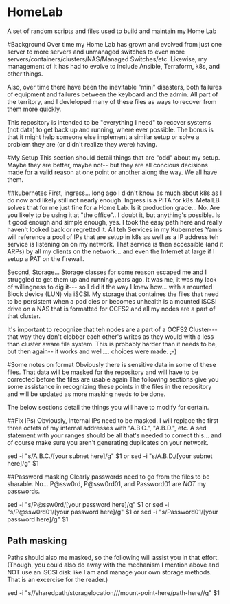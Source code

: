 # HomeLab
A set of random scripts and files used to build and maintain my Home Lab 

#Background
Over time my Home Lab has grown and evolved from just one server to more servers and unmanaged switches to even more servers/containers/clusters/NAS/Managed Switches/etc.
Likewise, my management of it has had to evolve to include Ansible, Terraform, k8s, and other things. 

Also, over time there have been the inevitable "mini" disasters, both failures of equipment and failures between the keyboard and the admin. All part of the territory, and I devleloped many of these files as ways to recover from them more quickly.

This repository is intended to be "everything I need" to recover systems (not data) to get back up and running, where ever possible. The bonus is that it might help someone else implement a similar setup or solve a problem they are (or didn't realize they were) having.

#My Setup
This section should detail things that are "odd" about my setup. Maybe they are better, maybe not-- but they are all concious decisions made for a valid reason at one point or another along the way. We all have them.

##kubernetes
First, ingress... long ago I didn't know as much about k8s as I do now and likely still not nearly enough. Ingress is a PITA for k8s. MetalLB solves that for me just fine for a Home Lab. Is it production grade... No. Are you likely to be using it at "the office".. I doubt it, but anything's possible. Is it good enough and simple enough, yes. I took the easy path here and really haven't looked back or regretted it. All teh Services in my Kubernetes Yamls will reference a pool of IPs that are setup in k8s as well as a IP address teh service is listening on on my network. That service is then accessible (and it ARPs) by all my clients on the network... and even the Internet at large if I setup a PAT on the firewall.

Second, Storage... Storage classes for some reason escaped me and I struggled to get them up and running years ago. It was me, it was my lack of willingness to dig it--- so I did it the way I knew how... with a mounted Block device (LUN) via iSCSI. My storage that containes the files that need to be persistent when a pod dies or becomes unhealth is a mounted iSCSI drive on a NAS that is formatted for OCFS2 and all my nodes are a part of that cluster.

It's important to recognize that teh nodes are a part of a OCFS2 Cluster--- that way they don't clobber each other's writes as they would with a less than cluster aware file system. This is probably harder than it needs to be, but then again-- it works and well.... choices were made. ;-)


#Some notes on format
Obviously there is sensitive data in some of these files. That data will be masked for the repository and will have to be corrected before the files are usable again
The following sections give you some assistance in recognizing these points in the files in the repository and will be updated as more masking needs to be done.

The below sections detail the things you will have to modify for certain.

##Fix IPs)
Obviously, Internal IPs need to be masked. I will replace the first three octets of my internal addresses with "A.B.C.", "A.B.D.", etc. A sed statement with your ranges should be all that's needed to correct this... and of course make sure you aren't generating duplicates on your network.

 sed -i "s/A.B.C./[your subnet here]/g" $1
  or
 sed -i "s/A.B.D./[your subnet here]/g" $1

##Password masking
Clearly passwords need to go from the files to be sharable. No... P@ssw0rd, P@ssw0rd01, and Password01 are *NOT* my passwords. 

 sed -i "s/P@ssw0rd/[your password here]/g" $1
  or 
 sed -i "s/P@ssw0rd01/[your password here]/g" $1
  or 
 sed -i "s/Password01/[your password here]/g" $1

## Path masking
Paths should also me masked, so the following will assist you in that effort. (Though, you could also do away with the mechanism I mention above and NOT use an iSCSI disk like I am and manage your own storage methods. That is an excercise for the reader.)

 sed -i "s/\/sharedpath\/storagelocation\//\/mount-point-here\/path-here\//g" $1
 
 